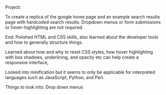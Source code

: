 Project:

To create a replica of the google home page and an example search results page with hardcoded search results.
Dropdown menus or form submissions or hover-highlighting are not required.

End:
Polished HTML and CSS skills, also learned about the developer tools and how to generally structure things.

Learned about how and why to reset CSS styles, how hover highlighting with box shadows, underlining, and opacity etc can help create a responsive interface,  

Looked into minification but it seems to only be applicable for interpreted languages such as JavaScript, Python, and Perl.

Things to look into: Drop down menus 

